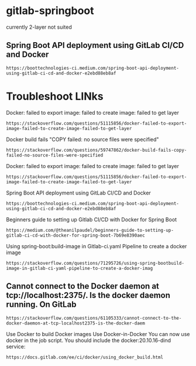 # gitlab-springboot

currently 2-layer not suited

## Spring Boot API deployment using GitLab CI/CD and Docker
```
https://boottechnologies-ci.medium.com/spring-boot-api-deployment-using-gitlab-ci-cd-and-docker-e2ebd88eb8af
```

# Troubleshoot LINks
Docker: failed to export image: failed to create image: failed to get layer
```
https://stackoverflow.com/questions/51115856/docker-failed-to-export-image-failed-to-create-image-failed-to-get-layer
```
Docker build fails "COPY failed: no source files were specified"
```
https://stackoverflow.com/questions/59747862/docker-build-fails-copy-failed-no-source-files-were-specified
```
Docker: failed to export image: failed to create image: failed to get layer
```
https://stackoverflow.com/questions/51115856/docker-failed-to-export-image-failed-to-create-image-failed-to-get-layer
```
Spring Boot API deployment using GitLab CI/CD and Docker
```
https://boottechnologies-ci.medium.com/spring-boot-api-deployment-using-gitlab-ci-cd-and-docker-e2ebd88eb8af
```
Beginners guide to setting up Gitlab CI/CD with Docker for Spring Boot
```
https://medium.com/@theanilpaudel/beginners-guide-to-setting-up-gitlab-ci-cd-with-docker-for-spring-boot-7b69e8390aec
```
Using spring-boot:build-image in Gitlab-ci.yaml Pipeline to create a docker image
```
https://stackoverflow.com/questions/71295726/using-spring-bootbuild-image-in-gitlab-ci-yaml-pipeline-to-create-a-docker-imag
```
## Cannot connect to the Docker daemon at tcp://localhost:2375/. Is the docker daemon running. On GitLab
```
https://stackoverflow.com/questions/61105333/cannot-connect-to-the-docker-daemon-at-tcp-localhost2375-is-the-docker-daem
```
Use Docker to build Docker images 
Use Docker-in-Docker
You can now use docker in the job script. You should include the docker:20.10.16-dind service:
```
https://docs.gitlab.com/ee/ci/docker/using_docker_build.html
```

